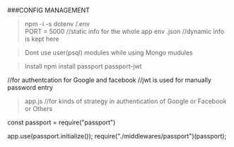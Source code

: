 ###CONFIG MANAGEMENT
>npm -i -s dotenv
>/.env  
PORT = 5000		//static info for the whole app env
>.json //dynamic info is kept here


>Dont use user(psql)  modules while using Mongo mudules 



>Install
npm install passport passport-jwt

//for authentcation for Google and facebook
//jwt is used for manually password entry

>app.js //for kinds of strategy in authentication of Google or Facebook or Others

const passport  = require("passport")



app.use(passport.initialize());
require("./middlewares/passport")(passport);

